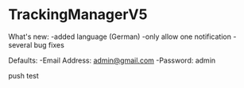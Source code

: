 # TrackingManagerV5

What's new:
-added language (German)
-only allow one notification
-several bug fixes

Defaults:
-Email Address: admin@gmail.com
-Password:      admin
 
 push test